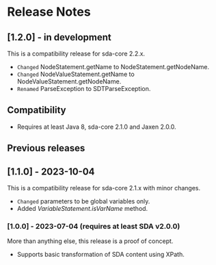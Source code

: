 # Release Notes

## [1.2.0] - in development

This is a compatibility release for sda-core 2.2.x.

- `Changed` NodeStatement.getName to NodeStatement.getNodeName.
- `Changed` NodeValueStatement.getName to NodeValueStatement.getNodeName.
- `Renamed` ParseException to SDTParseException.

## Compatibility

- Requires at least Java 8, sda-core 2.1.0 and Jaxen 2.0.0.

## Previous releases

## [1.1.0] - 2023-10-04

This is a compatibility release for sda-core 2.1.x with minor changes.

- `Changed` parameters to be global variables only.
- Added *VariableStatement.isVarName* method.

### [1.0.0] - 2023-07-04 (requires at least SDA v2.0.0)

More than anything else, this release is a proof of concept.

- Supports basic transformation of SDA content using XPath.
